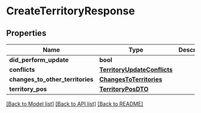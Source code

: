 # CreateTerritoryResponse

## Properties
Name | Type | Description | Notes
------------ | ------------- | ------------- | -------------
**did_perform_update** | **bool** |  | [optional] 
**conflicts** | [**TerritoryUpdateConflicts**](TerritoryUpdateConflicts.md) |  | [optional] 
**changes_to_other_territories** | [**ChangesToTerritories**](ChangesToTerritories.md) |  | [optional] 
**territory_pos** | [**TerritoryPosDTO**](TerritoryPosDTO.md) |  | [optional] 

[[Back to Model list]](../README.md#documentation-for-models) [[Back to API list]](../README.md#documentation-for-api-endpoints) [[Back to README]](../README.md)

